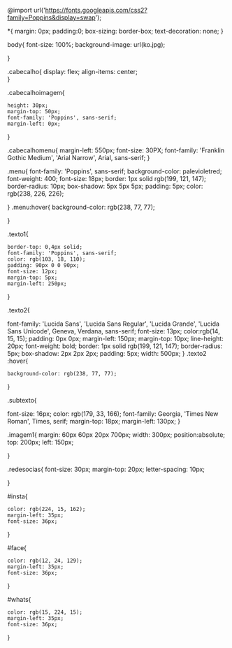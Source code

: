 
 @import url('https://fonts.googleapis.com/css2?family=Poppins&display=swap');

*{
    margin: 0px;
    padding:0;
    box-sizing: border-box;
    text-decoration: none;
}

body{
    font-size: 100%;
    background-image: url(ko.jpg);
      
}

.cabecalho{
    display: flex;
    align-items: center;    
}

.cabecalhoimagem{

    height: 30px;  
    margin-top: 50px;
    font-family: 'Poppins', sans-serif;
    margin-left: 0px;
    
}

.cabecalhomenu{
margin-left: 550px;
   font-size: 30PX;
   font-family: 'Franklin Gothic Medium', 'Arial Narrow', Arial, sans-serif;
}

.menu{
    font-family: 'Poppins', sans-serif; 
    background-color: palevioletred;
    font-weight: 400;
    font-size: 18px;
    border: 1px solid rgb(199, 121, 147);
    border-radius: 10px;
    box-shadow: 5px 5px 5px;
    padding: 5px;
    color: rgb(238, 226, 226);
    
}
.menu:hover{
    background-color: rgb(238, 77, 77);
  
}


.texto1{

    border-top: 0,4px solid;
    font-family: 'Poppins', sans-serif;     
    color: rgb(103, 18, 110);
    padding: 90px 0 0 90px;   
    font-size: 12px;    
    margin-top: 5px;
    margin-left: 250px;
     
}


.texto2{
 
font-family: 'Lucida Sans', 'Lucida Sans Regular', 'Lucida Grande', 'Lucida Sans Unicode', Geneva, Verdana, sans-serif;
 font-size: 13px;
 color:rgb(14, 15, 15);
 padding: 0px 0px;
 margin-left: 150px;
 margin-top: 10px;
 line-height: 20px;
 font-weight: bold;
 border: 1px solid rgb(199, 121, 147);
 border-radius: 5px;
 box-shadow: 2px 2px 2px;
 padding: 5px;
 width: 500px;
}
.texto2 :hover{

    background-color: rgb(238, 77, 77);
  
}

.subtexto{

font-size: 16px;
color: rgb(179, 33, 166);
font-family: Georgia, 'Times New Roman', Times, serif;
margin-top: 18px;
margin-left: 130px;
}

.imagem1{
    margin: 60px 60px 20px 700px;
    width: 300px;
    position:absolute;
    top: 200px; left: 150px;
   
   

}

.redesocias{
 font-size: 30px;
 margin-top: 20px;
letter-spacing: 10px;   

}

#insta{

    color: rgb(224, 15, 162);
    margin-left: 35px;
    font-size: 36px;
    
}

#face{

    color: rgb(12, 24, 129);
    margin-left: 35px;
    font-size: 36px;
   
    
}

#whats{

    color: rgb(15, 224, 15);
    margin-left: 35px;
    font-size: 36px;
   
    
}

